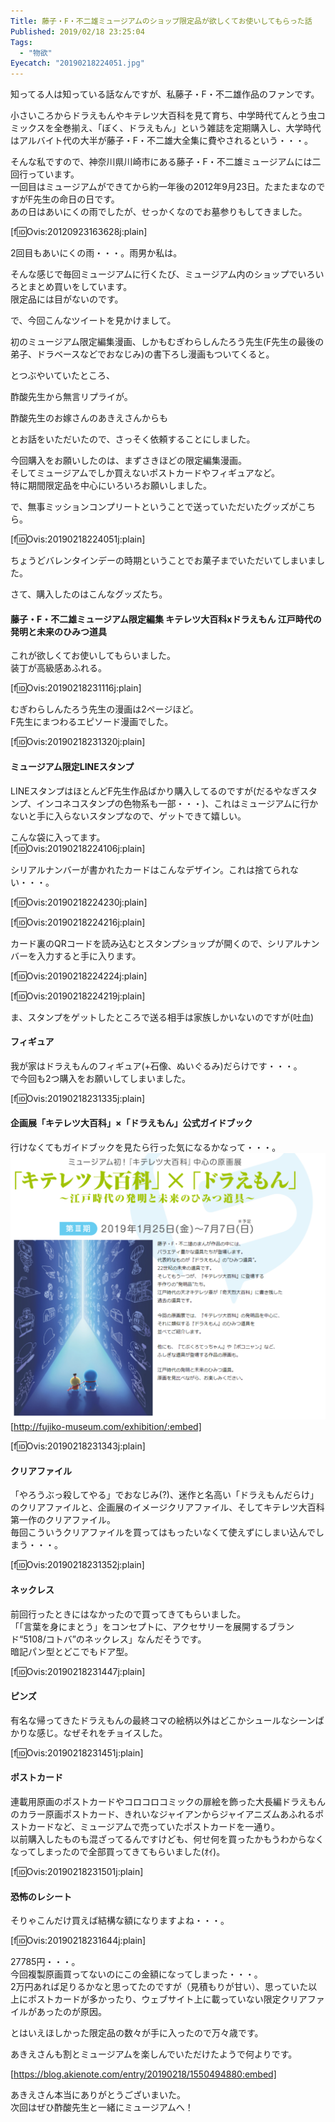 ```yaml
---
Title: 藤子・F・不二雄ミュージアムのショップ限定品が欲しくてお使いしてもらった話
Published: 2019/02/18 23:25:04
Tags:
  - "物欲"
Eyecatch: "20190218224051.jpg"
---
```

知ってる人は知っている話なんですが、私藤子・F・不二雄作品のファンです。  

小さいころからドラえもんやキテレツ大百科を見て育ち、中学時代てんとう虫コミックスを全巻揃え、「ぼく、ドラえもん」という雑誌を定期購入し、大学時代はアルバイト代の大半が藤子・F・不二雄大全集に費やされるという・・・。  

そんな私ですので、神奈川県川崎市にある藤子・F・不二雄ミュージアムには二回行っています。  
一回目はミュージアムができてから約一年後の2012年9月23日。たまたまなのですがF先生の命日の日です。  
あの日はあいにくの雨でしたが、せっかくなのでお墓参りもしてきました。  

<?# Twitter 249784041853812736 /?>

[f:id:Ovis:20120923163628j:plain]

2回目もあいにくの雨・・・。雨男か私は。  





そんな感じで毎回ミュージアムに行くたび、ミュージアム内のショップでいろいろとまとめ買いをしています。  
限定品には目がないのです。  

で、今回こんなツイートを見かけまして。  


<?# Twitter 1094080861673144322 /?>

初のミュージアム限定編集漫画、しかもむぎわらしんたろう先生(F先生の最後の弟子、ドラベースなどでおなじみ)の書下ろし漫画もついてくると。  

<?# Twitter 1094080882074218496 /?>

<?# Twitter 1094080955860414464 /?>

とつぶやいていたところ、

酢酸先生から無言リプライが。  
<?# Twitter 1094094842005577728 /?>

酢酸先生のお嫁さんのあきえさんからも  

<?# Twitter 1094226985125990400 /?>

とお話をいただいたので、さっそく依頼することにしました。  

今回購入をお願いしたのは、まずさきほどの限定編集漫画。  
そしてミュージアムでしか買えないポストカードやフィギュアなど。  
特に期間限定品を中心にいろいろお願いしました。  

で、無事ミッションコンプリートということで送っていただいたグッズがこちら。  

[f:id:Ovis:20190218224051j:plain]

ちょうどバレンタインデーの時期ということでお菓子までいただいてしまいました。  

さて、購入したのはこんなグッズたち。  

#### 藤子・F・不二雄ミュージアム限定編集 キテレツ大百科xドラえもん 江戸時代の発明と未来のひみつ道具  
これが欲しくてお使いしてもらいました。  
装丁が高級感あふれる。  


[f:id:Ovis:20190218231116j:plain]



むぎわらしんたろう先生の漫画は2ページほど。  
F先生にまつわるエピソード漫画でした。 


[f:id:Ovis:20190218231320j:plain]

 

#### ミュージアム限定LINEスタンプ  
LINEスタンプはほとんどF先生作品ばかり購入してるのですが(だるやなぎスタンプ、インコネコスタンプの色物系も一部・・・)、これはミュージアムに行かないと手に入らないスタンプなので、ゲットできて嬉しい。  

こんな袋に入ってます。  
[f:id:Ovis:20190218224106j:plain]

シリアルナンバーが書かれたカードはこんなデザイン。これは捨てられない・・・。  

[f:id:Ovis:20190218224230j:plain]

[f:id:Ovis:20190218224216j:plain]

カード裏のQRコードを読み込むとスタンプショップが開くので、シリアルナンバーを入力すると手に入ります。  

[f:id:Ovis:20190218224224j:plain]

[f:id:Ovis:20190218224219j:plain]

ま、スタンプをゲットしたところで送る相手は家族しかいないのですが(吐血)  

#### フィギュア  
我が家はドラえもんのフィギュア(+石像、ぬいぐるみ)だらけです・・・。  
で今回も2つ購入をお願いしてしまいました。

[f:id:Ovis:20190218231335j:plain]


#### 企画展「キテレツ大百科」×「ドラえもん」公式ガイドブック
行けなくてもガイドブックを見たら行った気になるかなって・・・。  
![](20190218225724.png) 
[http://fujiko-museum.com/exhibition/:embed]

[f:id:Ovis:20190218231343j:plain]


#### クリアファイル  
「やろうぶっ殺してやる」でおなじみ(?)、迷作と名高い「ドラえもんだらけ」のクリアファイルと、企画展のイメージクリアファイル、そしてキテレツ大百科第一作のクリアファイル。  
毎回こういうクリアファイルを買ってはもったいなくて使えずにしまい込んでしまう・・・。  

[f:id:Ovis:20190218231352j:plain]


#### ネックレス  
前回行ったときにはなかったので買ってきてもらいました。  
「「言葉を身にまとう」をコンセプトに、アクセサリーを展開するブランド“5108/コトバ”のネックレス」なんだそうです。  
暗記パン型とどこでもドア型。  

[f:id:Ovis:20190218231447j:plain]


#### ピンズ  
有名な帰ってきたドラえもんの最終コマの絵柄以外はどこかシュールなシーンばかりな感じ。なぜそれをチョイスした。  

[f:id:Ovis:20190218231451j:plain]


#### ポストカード  
連載用原画のポストカードやコロコロコミックの扉絵を飾った大長編ドラえもんのカラー原画ポストカード、きれいなジャイアンからジャイアニズムあふれるポストカードなど、ミュージアムで売っていたポストカードを一通り。  
以前購入したものも混ざってるんですけども、何せ何を買ったかもうわからなくなってしまったので全部買ってきてもらいました(ｵｲ)。  

[f:id:Ovis:20190218231501j:plain]

#### 恐怖のレシート  
そりゃこんだけ買えば結構な額になりますよね・・・。  

[f:id:Ovis:20190218231644j:plain]

27785円・・・。  
今回複製原画買ってないのにこの金額になってしまった・・・。  
2万円あれば足りるかなと思ってたのですが（見積もりが甘い）、思っていた以上にポストカードが多かったり、ウェブサイト上に載っていない限定クリアファイルがあったのが原因。    

とはいえほしかった限定品の数々が手に入ったので万々歳です。

あきえさんも割とミュージアムを楽しんでいただけたようで何よりです。  



[https://blog.akienote.com/entry/20190218/1550494880:embed]


  
あきえさん本当にありがとうございまいた。  
次回はぜひ酢酸先生と一緒にミュージアムへ！  